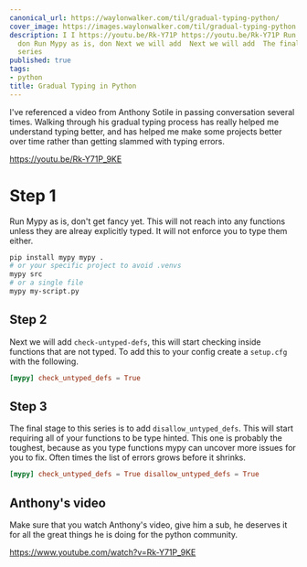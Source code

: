 ```yaml
---
canonical_url: https://waylonwalker.com/til/gradual-typing-python/
cover_image: https://images.waylonwalker.com/til/gradual-typing-python.png
description: I I https://youtu.be/Rk-Y71P https://youtu.be/Rk-Y71P Run Mypy as is,
  don Run Mypy as is, don Next we will add  Next we will add  The final stage to this
  series
published: true
tags:
- python
title: Gradual Typing in Python
---
```


I've referenced a video from Anthony Sotile in passing conversation several times.  Walking through his gradual typing process has really helped me understand typing better, and has helped me make some projects better over time rather than getting slammed with typing errors.

https://youtu.be/Rk-Y71P_9KE

# Step 1

Run Mypy as is, don't get fancy yet.  This will not reach into any functions unless they are alreay explicitly typed.  It will not enforce you to type them either.

``` bash
pip install mypy mypy .
# or your specific project to avoid .venvs
mypy src
# or a single file
mypy my-script.py
```

## Step 2

Next we will add `check-untyped-defs`, this will start checking inside functions that are not typed.  To add this to your config create a
`setup.cfg` with the following.

``` toml
[mypy] check_untyped_defs = True
```

## Step 3

The final stage to this series is to add `disallow_untyped_defs`.  This will start requiring all of your functions to be type hinted.  This one is probably the toughest, because as you type functions mypy can uncover more issues for you to fix.  Often times the list of errors grows before it shrinks.

``` toml
[mypy] check_untyped_defs = True disallow_untyped_defs = True
```

## Anthony's video

Make sure that you watch Anthony's video, give him a sub, he deserves it for all the great things he is doing for the python community.

https://www.youtube.com/watch?v=Rk-Y71P_9KE